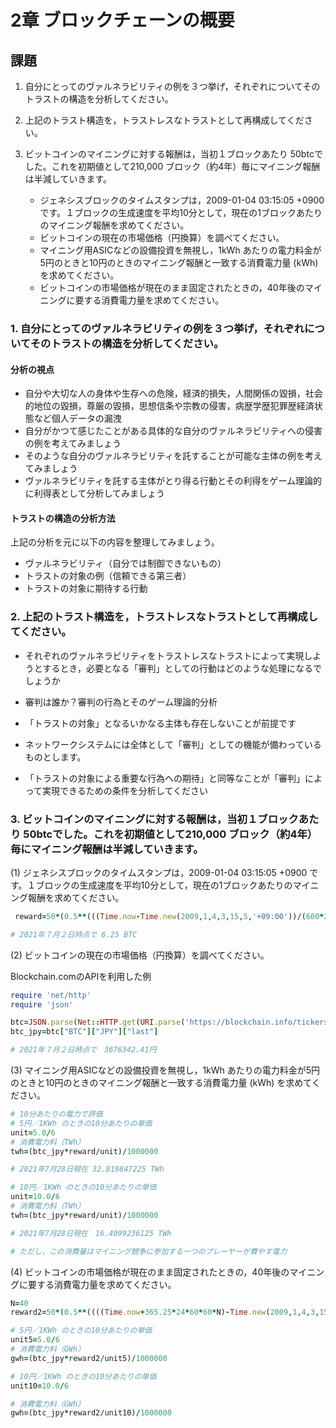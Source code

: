 # 2章 ブロックチェーンの概要

## 課題

1. 自分にとってのヴァルネラビリティの例を３つ挙げ，それぞれについてそのトラストの構造を分析してください。
1. 上記のトラスト構造を，トラストレスなトラストとして再構成してください。
1. ビットコインのマイニングに対する報酬は，当初１ブロックあたり 50btcでした。これを初期値として210,000 ブロック（約4年）毎にマイニング報酬は半減していきます。

	* ジェネシスブロックのタイムスタンプは，2009-01-04 03:15:05 +0900 です。１ブロックの生成速度を平均10分として，現在の1ブロックあたりのマイニング報酬を求めてください。
	* ビットコインの現在の市場価格（円換算）を調べてください。
	* マイニング用ASICなどの設備投資を無視し，1kWh あたりの電力料金が5円のときと10円のときのマイニング報酬と一致する消費電力量 (kWh) を求めてください。
	* ビットコインの市場価格が現在のまま固定されたときの，40年後のマイニングに要する消費電力量を求めてください。


### 1. 自分にとってのヴァルネラビリティの例を３つ挙げ，それぞれについてそのトラストの構造を分析してください。

#### 分析の視点

* 自分や大切な人の身体や生存への危険，経済的損失，人間関係の毀損，社会的地位の毀損，尊厳の毀損，思想信条や宗教の侵害，病歴学歴犯罪歴経済状態など個人データの漏洩
* 自分がかつて感じたことがある具体的な自分のヴァルネラビリティへの侵害の例を考えてみましょう
* そのような自分のヴァルネラビリティを託することが可能な主体の例を考えてみましょう
* ヴァルネラビリティを託する主体がとり得る行動とその利得をゲーム理論的に利得表として分析してみましょう

#### トラストの構造の分析方法

上記の分析を元に以下の内容を整理してみましょう。

* ヴァルネラビリティ（自分では制御できないもの）
* トラストの対象の例（信頼できる第三者）
* トラストの対象に期待する行動

### 2. 上記のトラスト構造を，トラストレスなトラストとして再構成してください。

* それぞれのヴァルネラビリティをトラストレスなトラストによって実現しようとするとき，必要となる「審判」としての行動はどのような処理になるでしょうか
* 審判は誰か？審判の行為とそのゲーム理論的分析

* 「トラストの対象」となるいかなる主体も存在しないことが前提です
* ネットワークシステムには全体として「審判」としての機能が備わっているものとします。
* 「トラストの対象による重要な行為への期待」と同等なことが「審判」によって実現できるための条件を分析してください

### 3. ビットコインのマイニングに対する報酬は，当初１ブロックあたり 50btcでした。これを初期値として210,000 ブロック（約4年）毎にマイニング報酬は半減していきます。

(1)  ジェネシスブロックのタイムスタンプは，2009-01-04 03:15:05 +0900 です。１ブロックの生成速度を平均10分として，現在の1ブロックあたりのマイニング報酬を求めてください。

```ruby
 reward=50*(0.5**(((Time.now-Time.new(2009,1,4,3,15,5,'+09:00'))/(600*210000)).floor))

# 2021年７月２日時点で 6.25 BTC
```

(2) ビットコインの現在の市場価格（円換算）を調べてください。

Blockchain.comのAPIを利用した例

```ruby
require 'net/http'
require 'json'

btc=JSON.parse(Net::HTTP.get(URI.parse('https://blockchain.info/tickers')).gsub("\n",''))
btc_jpy=btc["BTC"]["JPY"]["last"]

# 2021年７月２日時点で　3676342.41円
```

(3) マイニング用ASICなどの設備投資を無視し，1kWh あたりの電力料金が5円のときと10円のときのマイニング報酬と一致する消費電力量 (kWh) を求めてください。


```ruby
# 10分あたりの電力で評価
# 5円／1KWh のときの10分あたりの単価
unit=5.0/6
# 消費電力料（TWh）
twh=(btc_jpy*reward/unit)/1000000

# 2021年7月28日現在 32.819847225 TWh

# 10円／1KWh のときの10分あたりの単価
unit=10.0/6
# 消費電力料（TWh）
twh=(btc_jpy*reward/unit)/1000000

# 2021年7月28日現在　16.4099236125 TWh

# ただし，この消費量はマイニング競争に参加する一つのプレーヤーが費やす電力
```

(4) ビットコインの市場価格が現在のまま固定されたときの，40年後のマイニングに要する消費電力量を求めてください。
	
```ruby
N=40
reward2=50*(0.5**((((Time.now+365.25*24*60*60*N)-Time.new(2009,1,4,3,15,5,'+09:00'))/(600*210000)).floor))

# 5円／1KWh のときの10分あたりの単価
unit5=5.0/6
# 消費電力料（GWh）
gwh=(btc_jpy*reward2/unit5)/1000000

# 10円／1KWh のときの10分あたりの単価
unit10=10.0/6

# 消費電力料（GWh）
gwh=(btc_jpy*reward2/unit10)/1000000


```


